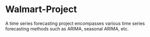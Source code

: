 # Walmart-Project
A time series forecasting project encompasses various time series forecasting methods such as ARIMA, seasonal ARIMA, etc.
